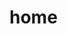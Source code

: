 # home

<script src="https://utteranc.es/client.js"
        repo="rotmaxxing/home"
        issue-term="pathname"
        theme="github-dark"
        crossorigin="anonymous"
        async>
</script>
